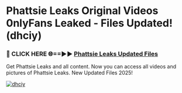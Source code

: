 # Phattsie Leaks Original Videos 0nlyFans Leaked - Files Updated! (dhciy)

<h3>🔴 CLICK HERE 🌐==►► <a href="https://tinyurl.com/x26r9saj" rel="nofollow">Phattsie Leaks Updated Files</a></h3>

Get Phattsie Leaks and all content. Now you can access all videos and pictures of Phattsie Leaks. New Updated Files 2025!

[![dhciy](https://i.imgur.com/LkgZPqh.gif)](https://tinyurl.com/x26r9saj)
